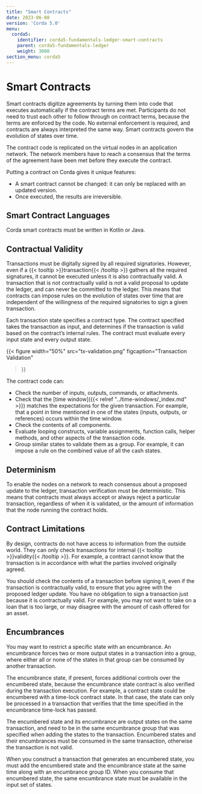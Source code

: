 ```yaml
---
title: "Smart Contracts"
date: 2023-06-08
version: 'Corda 5.0'
menu:
  corda5:
    identifier: corda5-fundamentals-ledger-smart-contracts
    parent: corda5-fundamentals-ledger
    weight: 3000
section_menu: corda5
---
```


# Smart Contracts


Smart contracts digitize agreements by turning them into code that executes automatically if the contract terms are met. Participants do not need to trust each other to follow through on contract terms, because the terms are enforced by the code. No external enforcement is required, and contracts are always interpreted the same way. Smart contracts govern the evolution of states over time.

The contract code is replicated on the virtual nodes in an application network. The network members have to reach a consensus that the terms of the agreement have been met before they execute the contract.

Putting a contract on Corda gives it unique features:

* A smart contract cannot be changed: it can only be replaced with an updated version.
* Once executed, the results are irreversible.

## Smart Contract Languages

Corda smart contracts must be written in Kotlin or Java.

## Contractual Validity

Transactions must be digitally signed by all required signatories. However, even if a {{< tooltip >}}transaction{{< /tooltip >}} gathers all the required signatures, it cannot be executed unless it is also contractually valid. A transaction that is not contractually valid is not a valid proposal to update the ledger, and can never be committed to the ledger. This means that contracts can impose rules on the evolution of states over time that are independent of the willingness of the required signatories to sign a given transaction.

Each transaction state specifies a contract type. The contract specified takes the transaction as input, and determines if the transaction is valid based on the contract’s internal rules. The contract must evaluate every input state and every output state.

{{<
  figure
	 width="50%"
	 src="tx-validation.png"
	 figcaption="Transaction Validation"
>}}

The contract code can:

* Check the number of inputs, outputs, commands, or attachments.
* Check that the [time window]({{< relref "../time-windows/_index.md" >}}) matches the expectations for the given transaction. For example, that a point in time mentioned in one of the states (inputs, outputs, or references) occurs within the time window.
* Check the contents of all components.
* Evaluate looping constructs, variable assignments, function calls, helper methods, and other aspects of the transaction code.
* Group similar states to validate them as a group. For example, it can impose a rule on the combined value of all the cash states.

## Determinism

To enable the nodes on a network to reach consensus about a proposed update to the ledger, transaction verification must be deterministic. This means that contracts must always accept or always reject a particular transaction, regardless of when it is validated, or the amount of information that the node running the contract holds.

## Contract Limitations

By design, contracts do not have access to information from the outside world. They can only check transactions for internal {{< tooltip >}}validity{{< /tooltip >}}. For example, a contract cannot know that the transaction is in accordance with what the parties involved originally agreed.

You should check the contents of a transaction before signing it, even if the transaction is contractually valid, to ensure that you agree with the proposed ledger update. You have no obligation to sign a transaction just because it is contractually valid. For example, you may not want to take on a loan that is too large, or may disagree with the amount of cash offered for an asset.

## Encumbrances

You may want to restrict a specific state with an encumbrance. An encumbrance forces two or more output states in a transaction into a group, where either all or none of the states in that group can be consumed by another transaction.

The encumbrance state, if present, forces additional controls over the encumbered state, because the encumbrance state contract is also verified during the transaction execution. For example, a contract state could be encumbered with a time-lock contract state. In that case, the state can only be processed in a transaction that verifies that the time specified in the encumbrance time-lock has passed.

The encumbered state and its encumbrance are output states on the same transaction, and need to be in the same encumbrance group that was specified when adding the states to the transaction. Encumbered states and their encumbrances must be consumed in the same transaction, otherwise the transaction is not valid.

When you construct a transaction that generates an encumbered state, you must add the encumbered state and the encumbrance state at the same time along with an encumbrance group ID. When you consume that encumbered state, the same encumbrance state must be available in the input set of states.

